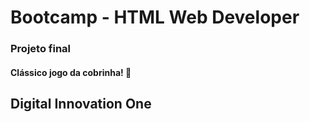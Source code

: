 #  Bootcamp - HTML Web Developer
### Projeto final

#### Clássico jogo da cobrinha! 🐍

## Digital Innovation One